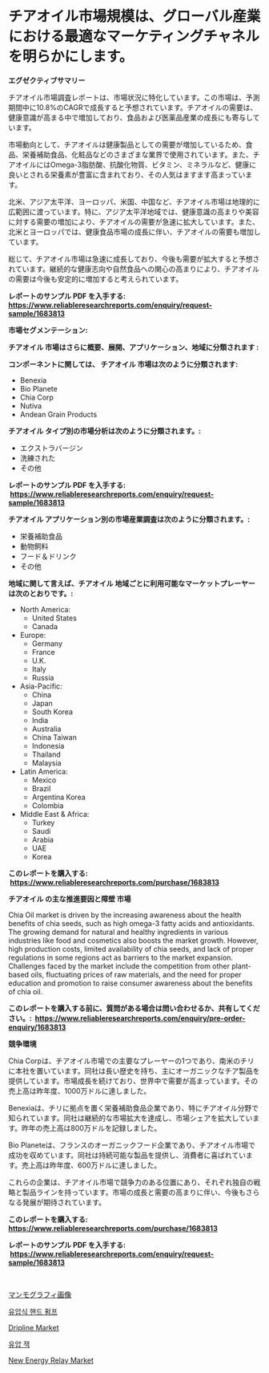 <p><h1>チアオイル市場規模は、グローバル産業における最適なマーケティングチャネルを明らかにします。</h1></p><p><strong>エグゼクティブサマリー</strong></p>
<p><p>チアオイル市場調査レポートは、市場状況に特化しています。この市場は、予測期間中に10.8%のCAGRで成長すると予想されています。チアオイルの需要は、健康意識が高まる中で増加しており、食品および医薬品産業の成長にも寄与しています。</p><p>市場動向として、チアオイルは健康製品としての需要が増加しているため、食品、栄養補助食品、化粧品などのさまざまな業界で使用されています。また、チアオイルにはOmega-3脂肪酸、抗酸化物質、ビタミン、ミネラルなど、健康に良いとされる栄養素が豊富に含まれており、その人気はますます高まっています。</p><p>北米、アジア太平洋、ヨーロッパ、米国、中国など、チアオイル市場は地理的に広範囲に渡っています。特に、アジア太平洋地域では、健康意識の高まりや美容に対する需要の増加により、チアオイルの需要が急速に拡大しています。また、北米とヨーロッパでは、健康食品市場の成長に伴い、チアオイルの需要も増加しています。</p><p>総じて、チアオイル市場は急速に成長しており、今後も需要が拡大すると予想されています。継続的な健康志向や自然食品への関心の高まりにより、チアオイルの需要は今後も安定的に増加すると考えられています。</p></p>
<p><strong>レポートのサンプル PDF を入手する: <a href="https://www.reliableresearchreports.com/enquiry/request-sample/1683813">https://www.reliableresearchreports.com/enquiry/request-sample/1683813</a></strong></p>
<p><strong>市場セグメンテーション:</strong></p>
<p><strong> チアオイル 市場はさらに概要、展開、アプリケーション、地域に分類されます :</strong></p>
<p><strong>コンポーネントに関しては、 チアオイル 市場は次のように分類されます: &nbsp;</strong></p>
<p><ul><li>Benexia</li><li>Bio Planete</li><li>Chia Corp</li><li>Nutiva</li><li>Andean Grain Products</li></ul></p>
<p><strong> チアオイル タイプ別の市場分析は次のように分類されます。:</strong></p>
<p><ul><li>エクストラバージン</li><li>洗練された</li><li>その他</li></ul></p>
<p><strong>レポートのサンプル PDF を入手する: &nbsp;<a href="https://www.reliableresearchreports.com/enquiry/request-sample/1683813">https://www.reliableresearchreports.com/enquiry/request-sample/1683813</a></strong></p>
<p><strong> チアオイル アプリケーション別の市場産業調査は次のように分類されます。:</strong></p>
<p><ul><li>栄養補助食品</li><li>動物飼料</li><li>フード＆ドリンク</li><li>その他</li></ul></p>
<p><strong>地域に関して言えば、チアオイル 地域ごとに利用可能なマーケットプレーヤーは次のとおりです。:</strong></p>
<p><ul>
    <li>
        North America:
        <ul>
            <li>United States</li>
            <li>Canada</li>
        </ul>
    </li>
    <li>
        Europe:
        <ul>
            <li>Germany</li>
            <li>France</li>
            <li>U.K.</li>
            <li>Italy</li>
            <li>Russia</li>
        </ul>
    </li>
    <li>
        Asia-Pacific:
        <ul>
            <li>China</li>
            <li>Japan</li>
            <li>South Korea</li>
            <li>India</li>
            <li>Australia</li>
            <li>China Taiwan</li>
            <li>Indonesia</li>
            <li>Thailand</li>
            <li>Malaysia</li>
        </ul>
    </li>
    <li>
        Latin America:
        <ul>
            <li>Mexico</li>
            <li>Brazil</li>
            <li>Argentina Korea</li>
            <li>Colombia</li>
        </ul>
    </li>
    <li>
        Middle East & Africa:
        <ul>
            <li>Turkey</li>
            <li>Saudi</li>
            <li>Arabia</li>
            <li>UAE</li>
            <li>Korea</li>
        </ul>
    </li>
    </ul></p>
<p><strong>このレポートを購入する: &nbsp;<a href="https://www.reliableresearchreports.com/purchase/1683813">https://www.reliableresearchreports.com/purchase/1683813</a></strong></p>
<p><strong>チアオイル の主な推進要因と障壁 市場</strong></p>
<p><p>Chia Oil market is driven by the increasing awareness about the health benefits of chia seeds, such as high omega-3 fatty acids and antioxidants. The growing demand for natural and healthy ingredients in various industries like food and cosmetics also boosts the market growth. However, high production costs, limited availability of chia seeds, and lack of proper regulations in some regions act as barriers to the market expansion. Challenges faced by the market include the competition from other plant-based oils, fluctuating prices of raw materials, and the need for proper education and promotion to raise consumer awareness about the benefits of chia oil.</p></p>
<p><strong>このレポートを購入する前に、質問がある場合は問い合わせるか、共有してください。:&nbsp; <a href="https://www.reliableresearchreports.com/enquiry/pre-order-enquiry/1683813">https://www.reliableresearchreports.com/enquiry/pre-order-enquiry/1683813</a></strong></p>
<p><strong>競争環境</strong></p>
<p><p>Chia Corpは、チアオイル市場での主要なプレーヤーの1つであり、南米のチリに本社を置いています。同社は長い歴史を持ち、主にオーガニックなチア製品を提供しています。市場成長を続けており、世界中で需要が高まっています。その売上高は昨年度、1000万ドルに達しました。</p><p>Benexiaは、チリに拠点を置く栄養補助食品企業であり、特にチアオイル分野で知られています。同社は継続的な市場拡大を達成し、市場シェアを拡大しています。昨年の売上高は800万ドルを記録しました。</p><p>Bio Planeteは、フランスのオーガニックフード企業であり、チアオイル市場で成功を収めています。同社は持続可能な製品を提供し、消費者に喜ばれています。売上高は昨年度、600万ドルに達しました。</p><p>これらの企業は、チアオイル市場で競争力のある位置にあり、それぞれ独自の戦略と製品ラインを持っています。市場の成長と需要の高まりに伴い、今後もさらなる発展が期待されています。</p></p>
<p><strong>このレポートを購入する: &nbsp; <a href="https://www.reliableresearchreports.com/purchase/1683813">https://www.reliableresearchreports.com/purchase/1683813</a></strong></p>
<p><strong>レポートのサンプル PDF を入手する: &nbsp;<a href="https://www.reliableresearchreports.com/enquiry/request-sample/1683813">https://www.reliableresearchreports.com/enquiry/request-sample/1683813</a></strong><strong></strong></p>
<p>&nbsp;</p>
<p><p><a href="https://medium.com/@royfoote921/%E3%83%9E%E3%83%B3%E3%83%A2%E3%82%B0%E3%83%A9%E3%83%95%E3%82%A3%E3%82%A4%E3%83%A1%E3%83%BC%E3%82%B8%E3%83%B3%E3%82%B0%E5%B8%82%E5%A0%B4-2031%E5%B9%B4%E3%81%BE%E3%81%A7%E3%81%AE%E3%83%88%E3%83%AC%E3%83%B3%E3%83%89-%E4%BA%88%E6%B8%AC-%E7%AB%B6%E4%BA%89%E5%88%86%E6%9E%90-2f0c2e32f93f">マンモグラフィ画像</a></p><p><a href="https://github.com/lzrvbyqzftro57/Market-Research-Report-List-1/blob/main/81879062318.md">유압식 핸드 펌프</a></p><p><a href="https://military-diascia-e68.notion.site/Dripline-Market-Share-Market-New-Trends-Analysis-Report-By-Type-By-Application-By-End-use-By-Re-4404dc1fac59497aa11334ad75aa73f6">Dripline Market</a></p><p><a href="https://github.com/vs019sa3m8x/Market-Research-Report-List-1/blob/main/28219362319.md">유압 잭</a></p><p><a href="https://issuu.com/reportprime-2/docs/new-energy-relay-market-size-2030.pptx">New Energy Relay Market</a></p></p>
